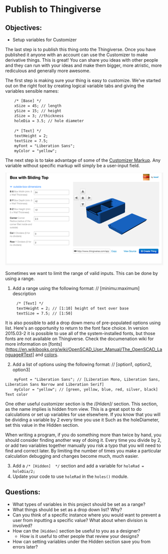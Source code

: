 # Publish to Thingiverse
## Objectives:
* Setup variables for Customizer

The last step is to publish this thing onto the Thingiverse. Once you have published it anyone with an account can use the Customizer to make derivative things. This is great! You can share you ideas with other people and they can run with your ideas and make them bigger, more atristic, more rediculous and generally more awesome.

The first step is making sure your thing is easy to customize. We've started out on the right foot by creating logical variable tabs and giving the variables sensible names:
```
    /* [Base] */
    xSize = 45; // length
    ySize = 15; // height
    zSize = 3; //thickness
    holeDia = 3.5; // hole diameter

    /* [Text] */
    textHeight = 2;
    textSize = 7.5;
    myFont = "Liberation Sans";
    myColor = "yellow";
```
The next step is to take advantage of some of the [Customizer Markup](http://customizer.makerbot.com/docs). Any variable without specific markup will simply be a user-input field.

![Published Thing](./Lessons/Lesson_11_-_img_11.0.png)

Sometimes we want to limit the range of valid inputs. This can be done by using a range.

  1. Add a range using the following format: // [minimu:maximum] description

```
     /* [Text] */
     textHeight = 2; // [1:10] height of text over base
     textSize = 7.5; // [1:50]
```

It is also possible to add a drop down menu of pre-populated options using list. Here's an opportunity to return to the font face choice. In version 2015.03-2 it is possible to use all of the system-installed fonts, but those fonts are not available on Thingiverse. Check the documenation wiki for more information on [fonts](https://en.wikibooks.org/wiki/OpenSCAD_User_Manual/The_OpenSCAD_Language#Text] and [colors](https://en.wikibooks.org/wiki/OpenSCAD_User_Manual/The_OpenSCAD_Language#color).

  2. Add a list of options using the following format: // [option1, option2, option3]
```
    myFont = "Liberation Sans"; // [Liberation Mono, Liberation Sans, Liberation Sans Narrow and Liberation Serif]
    myColor = "yellow"; // [green, yellow, blue, red, silver, black] Text color
```
One other useful customizer section is the /*[Hiden]*/ section. This section, as the name implies is hidden from view. This is a great spot to do calculations or set up variables for use elsewhere. If you know that you will be dividing a variable by 2 every time you use it Such as the holeDiameter, set this value in the Hidden section.

When writing a program, if you do something more than twice by hand, you should consider finding another way of doing it.  Every time you divide by 2, or add two variables together manually you risk a typo that you will need to find and correct later. By limiting the number of times you make a particular calculation debugging and changes become much, much easier.

  3. Add a `/* [Hidden]  */` section and add a variable for `holeRad = holeDia/2;`
  4. Update your code to use `holeRad` in the `holes()` module.

## Questions:
* What types of variables in this project should be set as a range?
* What things should be set as a drop down list? Why?
* Can you think of a specific instance where you would want to prevent a user from inputting a specific value? What about when division is involved?
* How can the `[Hidden]` section be useful to you as a designer? 
    * How is it useful to other people that review your designs?
* How can setting variables under the Hidden section save you from errors later?
